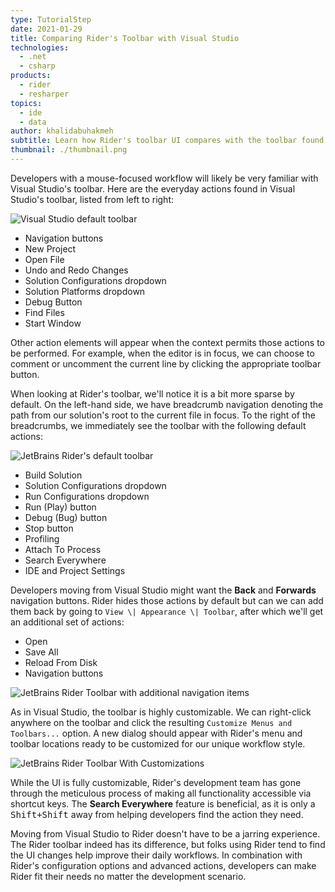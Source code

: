 ```yaml
---
type: TutorialStep
date: 2021-01-29
title: Comparing Rider's Toolbar with Visual Studio
technologies:
  - .net
  - csharp
products:
  - rider
  - resharper
topics:
  - ide
  - data
author: khalidabuhakmeh
subtitle: Learn how Rider's toolbar UI compares with the toolbar found in Visual Studio.
thumbnail: ./thumbnail.png
---
```


Developers with a mouse-focused workflow will likely be very familiar with Visual Studio's toolbar. Here are the everyday actions found in Visual Studio's toolbar, listed from left to right:

![Visual Studio default toolbar](./visual-studio-toolbar.png)

- Navigation buttons
- New Project
- Open File
- Undo and Redo Changes
- Solution Configurations dropdown
- Solution Platforms dropdown
- Debug Button
- Find Files
- Start Window

Other action elements will appear when the context permits those actions to be performed. For example, when the editor is in focus, we can choose to comment or uncomment the current line by clicking the appropriate toolbar button.

When looking at Rider's toolbar, we'll notice it is a bit more sparse by default. On the left-hand side, we have breadcrumb navigation denoting the path from our solution's root to the current file in focus. To the right of the breadcrumbs, we immediately see the toolbar with the following default actions:

![JetBrains Rider's default toolbar](./rider-default-toolbar.png)

- Build Solution
- Solution Configurations dropdown
- Run Configurations dropdown
- Run (Play) button
- Debug (Bug) button
- Stop button
- Profiling
- Attach To Process
- Search Everywhere
- IDE and Project Settings

Developers moving from Visual Studio might want the **Back** and **Forwards** navigation buttons. Rider hides those actions by default but can we can add them back by going to `View \| Appearance \| Toolbar`, after which we'll get an additional set of actions:

- Open
- Save All
- Reload From Disk
- Navigation buttons

![JetBrains Rider Toolbar with additional navigation items](./rider-with-toolbar-extra.png)

As in Visual Studio, the toolbar is highly customizable. We can right-click anywhere on the toolbar and click the resulting `Customize Menus and Toolbars...` option. A new dialog should appear with Rider's menu and toolbar locations ready to be customized for our unique workflow style.

![JetBrains Rider Toolbar With Customizations](./rider-toolbar-customizations.png)

While the UI is fully customizable, Rider's development team has gone through the meticulous process of making all functionality accessible via shortcut keys. The **Search Everywhere** feature is beneficial, as it is only a <kbd>Shift+Shift</kbd> away from helping developers find the action they need.

Moving from Visual Studio to Rider doesn't have to be a jarring experience. The Rider toolbar indeed has its difference, but folks using Rider tend to find the UI changes help improve their daily workflows. In combination with Rider's configuration options and advanced actions, developers can make Rider fit their needs no matter the development scenario. 
